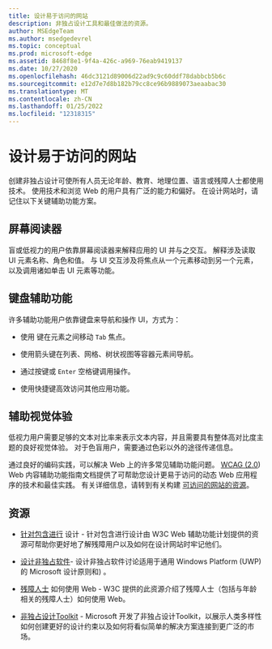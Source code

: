 ```yaml
---
title: 设计易于访问的网站
description: 非独占设计工具和最佳做法的资源。
author: MSEdgeTeam
ms.author: msedgedevrel
ms.topic: conceptual
ms.prod: microsoft-edge
ms.assetid: 8468f8e1-9f4a-426c-a969-76eab9419137
ms.date: 10/27/2020
ms.openlocfilehash: 46dc3121d89006d22ad9c9c60ddf78dabbcb5b6c
ms.sourcegitcommit: e12d7e7d8b182b79cc8ce96b9889073aeaabac30
ms.translationtype: MT
ms.contentlocale: zh-CN
ms.lasthandoff: 01/25/2022
ms.locfileid: "12318315"
---
```

# <a name="designing-accessible-websites"></a>设计易于访问的网站

创建非独占设计可使所有人员无论年龄、教育、地理位置、语言或残障人士都使用技术。  使用技术和浏览 Web 的用户具有广泛的能力和偏好。  在设计网站时，请记住以下关键辅助功能方案。


<!-- ====================================================================== -->
## <a name="screen-readers"></a>屏幕阅读器

盲或低视力的用户依靠屏幕阅读器来解释应用的 UI 并与之交互。  解释涉及读取 UI 元素名称、角色和值。  与 UI 交互涉及将焦点从一个元素移动到另一个元素，以及调用诸如单击 UI 元素等功能。


<!-- ====================================================================== -->
## <a name="keyboard-accessibility"></a>键盘辅助功能

许多辅助功能用户依靠键盘来导航和操作 UI，方式为：

*  使用 键在元素之间移动 `Tab` 焦点。

*  使用箭头键在列表、网格、树状视图等容器元素间导航。

*  通过按键或 `Enter` 空格键调用操作。

*  使用快捷键高效访问其他应用功能。


<!-- ====================================================================== -->
## <a name="accessible-visual-experience"></a>辅助视觉体验

低视力用户需要足够的文本对比率来表示文本内容，并且需要具有整体高对比度主题的良好视觉体验。  对于色盲用户，需要通过色彩以外的途径传递信息。

通过良好的编码实践，可以解决 Web 上的许多常见辅助功能问题。  [WCAG (2.0](https://www.w3.org/TR/WCAG20)) Web 内容辅助功能指南文档提供了可帮助您设计更易于访问的动态 Web 应用程序的技术和最佳实践。  有关详细信息，请转到有关构建 [可访问的网站的资源](./build/index.md)。


<!-- ====================================================================== -->
## <a name="resources"></a>资源

*  [针对包含进行](https://w3.org/WAI/users/Overview.html) 设计 - 针对包含进行设计由 W3C Web 辅助功能计划提供的资源可帮助你更好地了解残障用户以及如何在设计网站时牢记他们。

*  [设计非独占软件](https://msdn.microsoft.com/windows/uwp/accessibility/designing-inclusive-software)- 设计非独占软件讨论适用于通用 Windows Platform (UWP) 的 Microsoft 设计原则和) 。

*  [残障人士](https://www.w3.org/WAI/intro/people-use-web/Overview.html) 如何使用 Web - W3C 提供的此资源介绍了残障人士（包括与年龄相关的残障人士）如何使用 Web。

*  [非独占设计Toolkit](https://www.microsoft.com/design/practice#howwemake-section) - Microsoft 开发了非独占设计Toolkit，以展示人类多样性如何创建更好的设计约束以及如何将看似简单的解决方案连接到更广泛的市场。
